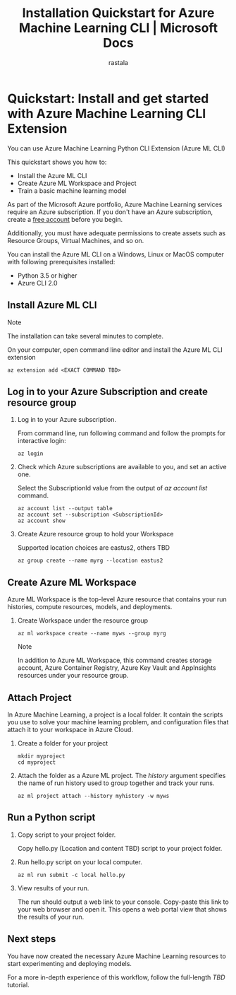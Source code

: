 ﻿---
title: Installation Quickstart for Azure Machine Learning CLI | Microsoft Docs
description: In this Quickstart, you can learn how to install and get started with Azure Machine Learning using CLI.
services: machine-learning
author: rastala
ms.author: roastala
manager: haining
ms.service: machine-learning
ms.component: core
ms.workload: data-services
ms.custom: mvc
ms.topic: quickstart
ms.date: 7/27/2018
---

# Quickstart: Install and get started with Azure Machine Learning CLI Extension

You can use Azure Machine Learning Python CLI Extension (Azure ML CLI)

This quickstart shows you how to:

* Install the Azure ML CLI
* Create Azure ML Workspace and Project
* Train a basic machine learning model

As part of the Microsoft Azure portfolio, Azure Machine Learning services require an Azure subscription. If you don't have an Azure subscription, create a [free account](https://azure.microsoft.com/free/?WT.mc_id=A261C142F) before you begin.

Additionally, you must have adequate permissions to create assets such as Resource Groups, Virtual Machines, and so on. 

<a name="prerequisites"></a>You can install the Azure ML CLI on a Windows, Linux or MacOS computer with following prerequisites installed:

* Python 3.5 or higher
* Azure CLI 2.0

## Install Azure ML CLI

>[!NOTE]
>The installation can take several minutes to complete.

On your computer, open command line editor and install the Azure ML CLI extension

```azurecli
az extension add <EXACT COMMAND TBD>
```

## Log in to your Azure Subscription and create resource group


1. Log in to your Azure subscription.

   From command line, run following command and follow the prompts for interactive login:

   ```azurecli
   az login
   ```

 2. Check which Azure subscriptions are available to you, and set an active one. 
 
    Select the SubscriptionId value from the output of *az account list* command.

    ```azurecli
    az account list --output table
    az account set --subscription <SubscriptionId>
    az account show
    ```

   3. Create Azure resource group to hold your Workspace

      Supported location choices are eastus2, others TBD

      ```azurecli
      az group create --name myrg --location eastus2
      ```

## Create Azure ML Workspace

Azure ML Workspace is the top-level Azure resource that contains your run histories, compute resources, models, and deployments.

1. Create Workspace under the resource group 

    ```
    az ml workspace create --name myws --group myrg
    ```

    >[!NOTE]
    >In addition to Azure ML Workspace, this command creates storage account, Azure Container Registry, Azure Key Vault and AppInsights resources under your resource group.

## Attach Project

In Azure Machine Learning, a project is a local folder. It contain the scripts you use to solve your machine learning problem, and configuration files that attach it to your workspace in Azure Cloud.

1. Create a folder for your project

    ```
    mkdir myproject
    cd myproject
    ```

2. Attach the folder as a Azure ML project. The *history* argument specifies the name of run history used to group together and track your runs.

    ```azurecli
    az ml project attach --history myhistory -w myws
    ```

## Run a Python script

1. Copy script to your project folder.

    Copy hello.py (Location and content TBD) script to your project folder.

2. Run hello.py script on your local computer.

    ```azurecli
    az ml run submit -c local hello.py
    ```

3. View results of your run.

    The run should output a web link to your console. Copy-paste this link to your web browser and open it. This opens a web portal view that shows the results of your run.

## Next steps

You have now created the necessary Azure Machine Learning resources to start experimenting and deploying models.

For a more in-depth experience of this workflow, follow the full-length *TBD* tutorial.
